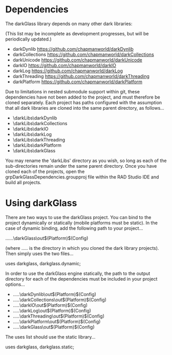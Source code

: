 # Dependencies

The darkGlass library depends on many other dark libraries:

  (This list may be incomplete as development progresses, but will be periodically updated.)

  * darkDynlib       https://github.com/chapmanworld/darkDynlib
  * darkCollections  https://github.com/chapmanworld/darkCollections
  * darkUnicode      https://github.com/chapmanworld/darkUnicode
  * darkIO           https://github.com/chapmanworld/darkIO
  * darkLog          https://github.com/chapmanworld/darkLog
  * darkThreading    https://github.com/chapmanworld/darkThreading
  * darkPlatform     https://github.com/chapmanworld/darkPlatform
  
Due to limitations in nested submodule support within git, these dependencies have not been added to the project, and must therefore be cloned separately.
Each project has paths configured with the assumption that all dark libraries are cloned into the same parent directory, as follows...

* \darkLibs\darkDynlib
* \darkLibs\darkCollections
* \darkLibs\darkIO
* \darkLibs\darkLog
* \darkLibs\darkThreading
* \darkLibs\darkPlatform
* \darkLibs\darkGlass

You may rename the 'darkLibs' directory as you wish, so long as each of the sub-directories remain under the same parent directory.
Once you have cloned each of the projects, open the grpDarkGlassDependencies.groupproj file within the RAD Studio IDE and build all projects.

# Using darkGlass

There are two ways to use the darkGlass project. You can bind to the project dynamically or statically (mobile platforms must be static).
In the case of dynamic binding, add the following path to your project...

......\darkGlass\out\$(Platform)\$(Config)

(where ..... is the directory in which you cloned the dark library projects).
Then simply uses the two files...

  uses
    darkglass,
    darkglass.dynamic;
    

In order to use the darkGlass engine statically, the path to the output directory for each of the dependencies must be included in your project options...

  * .....\darkDynlib\out\$(Platform)\$(Config)
  * .....\darkCollections\out\$(Platform)\$(Config)
  * .....\darkIO\out\$(Platform)\$(Config)
  * .....\darkLog\out\$(Platform)\$(Config)
  * .....\darkThreading\out\$(Platform)\$(Config)
  * .....\darkPlatform\out\$(Platform)\$(Config)
  * .....\darkGlass\out\$(Platform)\$(Config)
  
The uses list should use the static library...

uses
  darkglass,
  darkglass.static;
  
  
  

